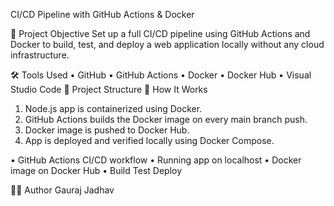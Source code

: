 CI/CD Pipeline with GitHub Actions & Docker

🔧 Project Objective
Set up a full CI/CD pipeline using GitHub Actions and Docker to build, test, and deploy a web application locally without any cloud infrastructure.

🛠️ Tools Used
•	GitHub
•	GitHub Actions
•	Docker
•	Docker Hub
•	Visual Studio Code
📁 Project Structure
🚀 How It Works
1.	Node.js app is containerized using Docker.
2.	GitHub Actions builds the Docker image on every main branch push.
3.	Docker image is pushed to Docker Hub.
4.	App is deployed and verified locally using Docker Compose.

•	GitHub Actions CI/CD workflow
•	Running app on localhost
•	Docker image on Docker Hub
•	Build Test Deploy


👨‍💻 Author
Gauraj Jadhav

